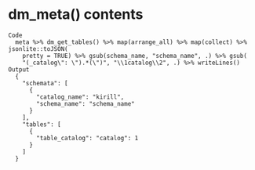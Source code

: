 # dm_meta() contents

    Code
      meta %>% dm_get_tables() %>% map(arrange_all) %>% map(collect) %>% jsonlite::toJSON(
        pretty = TRUE) %>% gsub(schema_name, "schema_name", .) %>% gsub(
        "(_catalog\": \").*(\")", "\\1catalog\\2", .) %>% writeLines()
    Output
      {
        "schemata": [
          {
            "catalog_name": "kirill",
            "schema_name": "schema_name"
          }
        ],
        "tables": [
          {
            "table_catalog": "catalog": 1
          }
        ]
      }

